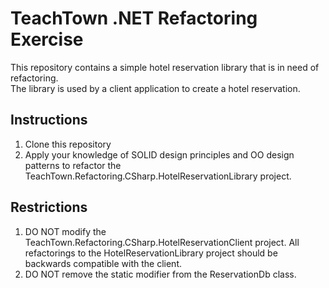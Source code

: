 # TeachTown .NET Refactoring Exercise
This repository contains a simple hotel reservation library that is in need of refactoring.  
The library is used by a client application to create a hotel reservation.  


## Instructions
1. Clone this repository
2. Apply your knowledge of SOLID design principles and OO design patterns to refactor the TeachTown.Refactoring.CSharp.HotelReservationLibrary project.

## Restrictions
1. DO NOT modify the TeachTown.Refactoring.CSharp.HotelReservationClient project. All refactorings to the HotelReservationLibrary project should be backwards compatible with the client.
2. DO NOT remove the static modifier from the ReservationDb class.  

